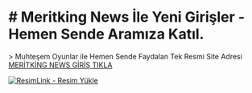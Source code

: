 <h1># Meritking News İle Yeni Girişler - Hemen Sende Aramıza Katıl. </h1>>
Muhteşem Oyunlar ile Hemen Sende Faydalan 
Tek Resmi Site Adresi 
<a  href="https://meritking1600.com/auth/register?l_id=8316&a_id=20393" >MERİTKİNG NEWS GİRİŞ TIKLA</a>

<a href="https://meritking1600.com/auth/register?l_id=8316&a_id=20393" title="ResimLink - Resim Yükle" rel="nofollow"><img src="https://i.hizliresim.com/mt023fa.png" title="ResimLink - Resim Yükle" alt="ResimLink - Resim Yükle" data-canonical-src="https://i.hizliresim.com/mt023fa.png" style="max-width: 100%;"></a>
